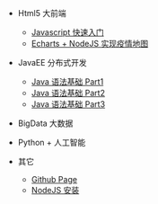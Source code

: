 <!-- docs/_sidebar.md -->
* Html5 大前端
    * [Javascript 快速入门](html5/01_Javascript/)
    * [Echarts + NodeJS 实现疫情地图](javaee/)

* JavaEE 分布式开发
    * [Java 语法基础 Part1](javaee/)
    * [Java 语法基础 Part2](javaee/)
    * [Java 语法基础 Part3](javaee/)

* BigData 大数据

* Python + 人工智能

* 其它
    * [Github Page](other/01_githubpage/)
    * [NodeJS 安装](other/02_XXXX)